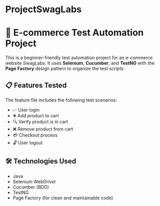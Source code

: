 # ProjectSwagLabs
# 🛒 E-commerce Test Automation Project

This is a beginner-friendly test automation project for an e-commerce website SwagLabs. It uses **Selenium**, **Cucumber**, and **TestNG** with the **Page Factory** design pattern to organize the test scripts.

## 📋 Features Tested

The feature file includes the following test scenarios:

- ✅ User login  
- ➕ Add product to cart  
- 🔍 Verify product is in cart  
- ❌ Remove product from cart  
- 💳 Checkout process  
- 🔓 User logout 

## 🛠 Technologies Used

- Java  
- Selenium WebDriver  
- Cucumber (BDD)  
- TestNG  
- Page Factory (for clean and maintainable code)


